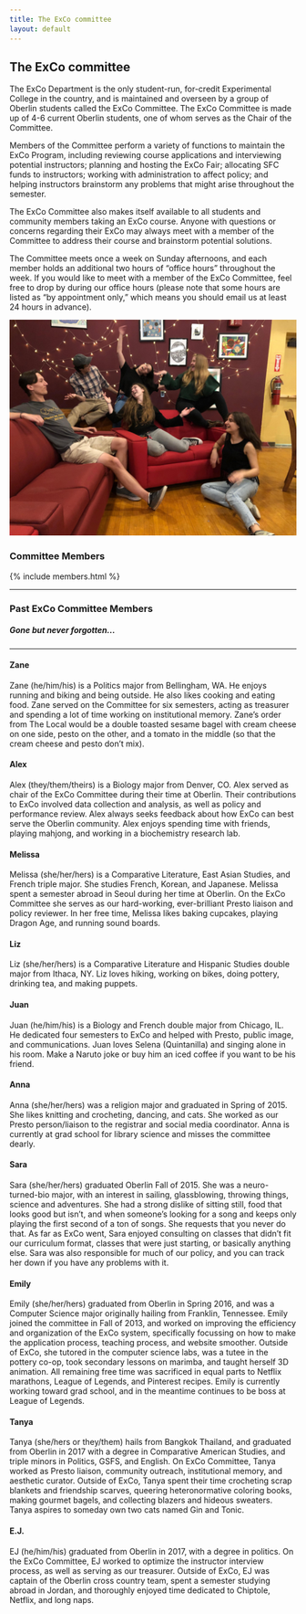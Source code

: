 ```yaml
---
title: The ExCo committee
layout: default
---
```

## The ExCo committee

The ExCo Department is the only student-run, for-credit Experimental College in the country, and is maintained and overseen by a group of Oberlin students called the ExCo Committee. The ExCo Committee is made up of 4-6 current Oberlin students, one of whom serves as the Chair of the Committee.

Members of the Committee perform a variety of functions to maintain the ExCo Program, including reviewing course applications and interviewing potential instructors; planning and hosting the ExCo Fair; allocating SFC funds to instructors; working with administration to affect policy; and helping instructors brainstorm any problems that might arise throughout the semester.

The ExCo Committee also makes itself available to all students and community members taking an ExCo course. Anyone with questions or concerns regarding their ExCo may always meet with a member of the Committee to address their course and brainstorm potential solutions.

The Committee meets once a week on Sunday afternoons, and each member holds an additional two hours of “office hours” throughout the week. If you would like to meet with a member of the ExCo Committee, feel free to drop by during our office hours (please note that some hours are listed as “by appointment only,” which means you should email us at least 24 hours in advance).

![The ExCo Committee, Spring 2019](/img/committee.jpg)

### Committee Members

{% include members.html %}

___

### Past ExCo Committee Members
##### Gone but never forgotten...

---

#### Zane
Zane (he/him/his) is a Politics major from Bellingham, WA. He enjoys running and biking and being outside. He also likes cooking and eating food. Zane served on the Committee for six semesters, acting as treasurer and spending a lot of time working on institutional memory. Zane’s order from The Local would be a double toasted sesame bagel with cream cheese on one side, pesto on the other, and a tomato in the middle (so that the cream cheese and pesto don’t mix).

#### Alex
Alex (they/them/theirs) is a Biology major from Denver, CO. Alex served as chair of the ExCo Committee during their time at Oberlin. Their contributions to ExCo involved data collection and analysis, as well as policy and performance review. Alex always seeks feedback about how ExCo can best serve the Oberlin community. Alex enjoys spending time with friends, playing mahjong, and working in a biochemistry research lab. 

#### Melissa
Melissa (she/her/hers) is a Comparative Literature, East Asian Studies, and French triple major. She studies French, Korean, and Japanese. Melissa spent a semester abroad in Seoul during her time at Oberlin. On the ExCo Committee she serves as our hard-working, ever-brilliant Presto liaison and policy reviewer. In her free time, Melissa likes baking cupcakes, playing Dragon Age, and running sound boards.

#### Liz
Liz (she/her/hers) is a Comparative Literature and Hispanic Studies double major from Ithaca, NY. Liz loves hiking, working on bikes, doing pottery, drinking tea, and making puppets.

#### Juan
Juan (he/him/his) is a Biology and French double major from Chicago, IL. He dedicated four semesters to ExCo and helped with Presto, public image, and communications. Juan loves Selena (Quintanilla) and singing alone in his room. Make a Naruto joke or buy him an iced coffee if you want to be his friend.

#### Anna
Anna (she/her/hers) was a religion major and graduated in Spring of 2015. She likes knitting and crocheting, dancing, and cats. She worked as our Presto person/liaison to the registrar and social media coordinator. Anna is currently at grad school for library science and misses the committee dearly.

#### Sara
Sara (she/her/hers) graduated Oberlin Fall of 2015. She was a neuro-turned-bio major, with an interest in sailing, glassblowing, throwing things, science and adventures. She had a strong dislike of sitting still, food that looks good but isn’t, and when someone’s looking for a song and keeps only playing the first second of a ton of songs. She requests that you never do that. As far as ExCo went, Sara enjoyed consulting on classes that didn’t fit our curriculum format, classes that were just starting, or basically anything else. Sara was also responsible for much of our policy, and you can track her down if you have any problems with it.

#### Emily
Emily (she/her/hers) graduated from Oberlin in Spring 2016, and was a Computer Science major originally hailing from Franklin, Tennessee. Emily joined the committee in Fall of 2013, and worked on improving the efficiency and organization of the ExCo system, specifically focussing on how to make the application process, teaching process, and website smoother. Outside of ExCo, she tutored in the computer science labs, was a tutee in the pottery co-op, took secondary lessons on marimba, and taught herself 3D animation. All remaining free time was sacrificed in equal parts to Netflix marathons, League of Legends, and Pinterest recipes. Emily is currently working toward grad school, and in the meantime continues to be boss at League of Legends.

#### Tanya
Tanya (she/hers or they/them) hails from Bangkok Thailand, and graduated from Oberlin in 2017 with a degree in Comparative American Studies, and triple minors in Politics, GSFS, and English. On ExCo Committee, Tanya worked as Presto liaison, community outreach, institutional memory, and aesthetic curator. Outside of ExCo, Tanya spent their time crocheting scrap blankets and friendship scarves, queering heteronormative coloring books, making gourmet bagels, and collecting blazers and hideous sweaters. Tanya aspires to someday own two cats named Gin and Tonic.

#### E.J.
EJ (he/him/his) graduated from Oberlin in 2017, with a degree in politics. On the ExCo Committee, EJ worked to optimize the instructor interview process, as well as serving as our treasurer. Outside of ExCo, EJ was captain of the Oberlin cross country team, spent a semester studying abroad in Jordan, and thoroughly enjoyed time dedicated to Chiptole, Netflix, and long naps.
